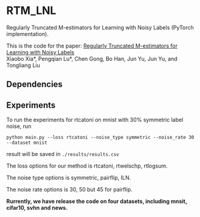 # RTM_LNL
Regularly Truncated M-estimators for Learning with Noisy Labels (PyTorch implementation).

This is the code for the paper:
[Regularly Truncated M-estimators for Learning with Noisy Labels]()      
Xiaobo Xia*, Pengqian Lu*, Chen Gong, Bo Han, Jun Yu, Jun Yu, and Tongliang Liu

## Dependencies


## Experiments

To run the experiments for rtcatoni on mnist with 30% symmetric label noise, run 

`python main.py --loss rtcatoni --noise_type symmetric --noise_rate 30 --dataset mnist`

result will be saved in `./results/results.csv`

The loss options for our method is rtcatoni, rtwelschp, rtlogsum.

The noise type options is symmetric, pairflip, ILN.

The noise rate options is 30, 50 but 45 for pairflip.

**Rurrently, we have release the code on four datasets, including mnsit, cifar10, svhn and news.**